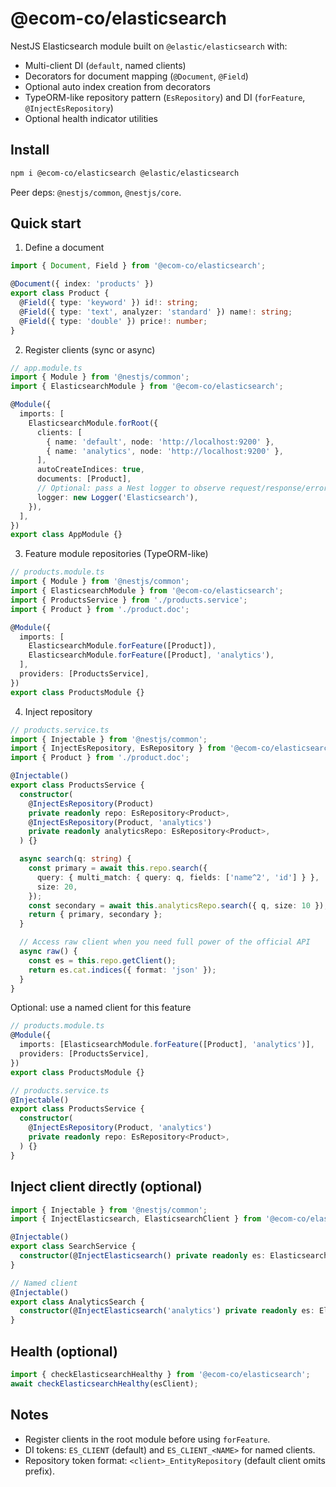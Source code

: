 # @ecom-co/elasticsearch

NestJS Elasticsearch module built on `@elastic/elasticsearch` with:
- Multi-client DI (`default`, named clients)
- Decorators for document mapping (`@Document`, `@Field`)
- Optional auto index creation from decorators
- TypeORM-like repository pattern (`EsRepository`) and DI (`forFeature`, `@InjectEsRepository`)
- Optional health indicator utilities

## Install

```bash
npm i @ecom-co/elasticsearch @elastic/elasticsearch
```

Peer deps: `@nestjs/common`, `@nestjs/core`.

## Quick start

1) Define a document

```ts
import { Document, Field } from '@ecom-co/elasticsearch';

@Document({ index: 'products' })
export class Product {
  @Field({ type: 'keyword' }) id!: string;
  @Field({ type: 'text', analyzer: 'standard' }) name!: string;
  @Field({ type: 'double' }) price!: number;
}
```

2) Register clients (sync or async)

```ts
// app.module.ts
import { Module } from '@nestjs/common';
import { ElasticsearchModule } from '@ecom-co/elasticsearch';

@Module({
  imports: [
    ElasticsearchModule.forRoot({
      clients: [
        { name: 'default', node: 'http://localhost:9200' },
        { name: 'analytics', node: 'http://localhost:9200' },
      ],
      autoCreateIndices: true,
      documents: [Product],
      // Optional: pass a Nest logger to observe request/response/errors
      logger: new Logger('Elasticsearch'),
    }),
  ],
})
export class AppModule {}
```

3) Feature module repositories (TypeORM-like)

```ts
// products.module.ts
import { Module } from '@nestjs/common';
import { ElasticsearchModule } from '@ecom-co/elasticsearch';
import { ProductsService } from './products.service';
import { Product } from './product.doc';

@Module({
  imports: [
    ElasticsearchModule.forFeature([Product]),
    ElasticsearchModule.forFeature([Product], 'analytics'),
  ],
  providers: [ProductsService],
})
export class ProductsModule {}
```

4) Inject repository

```ts
// products.service.ts
import { Injectable } from '@nestjs/common';
import { InjectEsRepository, EsRepository } from '@ecom-co/elasticsearch';
import { Product } from './product.doc';

@Injectable()
export class ProductsService {
  constructor(
    @InjectEsRepository(Product)
    private readonly repo: EsRepository<Product>,
    @InjectEsRepository(Product, 'analytics')
    private readonly analyticsRepo: EsRepository<Product>,
  ) {}

  async search(q: string) {
    const primary = await this.repo.search({
      query: { multi_match: { query: q, fields: ['name^2', 'id'] } },
      size: 20,
    });
    const secondary = await this.analyticsRepo.search({ q, size: 10 });
    return { primary, secondary };
  }

  // Access raw client when you need full power of the official API
  async raw() {
    const es = this.repo.getClient();
    return es.cat.indices({ format: 'json' });
  }
}
```

Optional: use a named client for this feature

```ts
// products.module.ts
@Module({
  imports: [ElasticsearchModule.forFeature([Product], 'analytics')],
  providers: [ProductsService],
})
export class ProductsModule {}

// products.service.ts
@Injectable()
export class ProductsService {
  constructor(
    @InjectEsRepository(Product, 'analytics')
    private readonly repo: EsRepository<Product>,
  ) {}
}
```

## Inject client directly (optional)

```ts
import { Injectable } from '@nestjs/common';
import { InjectElasticsearch, ElasticsearchClient } from '@ecom-co/elasticsearch';

@Injectable()
export class SearchService {
  constructor(@InjectElasticsearch() private readonly es: ElasticsearchClient) {}
}

// Named client
@Injectable()
export class AnalyticsSearch {
  constructor(@InjectElasticsearch('analytics') private readonly es: ElasticsearchClient) {}
}
```

## Health (optional)

```ts
import { checkElasticsearchHealthy } from '@ecom-co/elasticsearch';
await checkElasticsearchHealthy(esClient);
```

## Notes
- Register clients in the root module before using `forFeature`.
- DI tokens: `ES_CLIENT` (default) and `ES_CLIENT_<NAME>` for named clients.
- Repository token format: `<client>_EntityRepository` (default client omits prefix).

